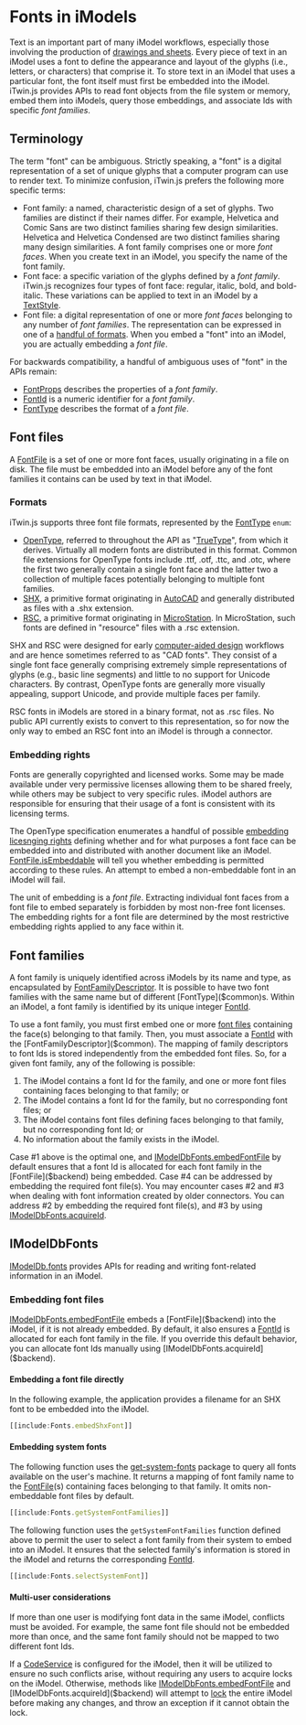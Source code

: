 # Fonts in iModels

Text is an important part of many iModel workflows, especially those involving the production of [drawings and sheets](../../bis/domains/drawings-sheets.md). Every piece of text in an iModel uses a font to define the appearance and layout of the glyphs (i.e., letters, or characters) that comprise it. To store text in an iModel that uses a particular font, the font itself must first be embedded into the iModel. iTwin.js provides APIs to read font objects from the file system or memory, embed them into iModels, query those embeddings, and associate Ids with specific *font families*.

## Terminology

The term "font" can be ambiguous. Strictly speaking, a "font" is a digital representation of a set of unique glyphs that a computer program can use to render text. To minimize confusion, iTwin.js prefers the following more specific terms:
- Font family: a named, characteristic design of a set of glyphs. Two families are distinct if their names differ. For example, Helvetica and Comic Sans are two distinct families sharing few design similarities. Helvetica and Helvetica Condensed are two distinct families sharing many design similarities. A font family comprises one or more *font faces*. When you create text in an iModel, you specify the name of the font family.
- Font face: a specific variation of the glyphs defined by a *font family*. iTwin.js recognizes four types of font face: regular, italic, bold, and bold-italic. These variations can be applied to text in an iModel by a [TextStyle]($common).
- Font file: a digital representation of one or more *font faces* belonging to any number of *font families*. The representation can be expressed in one of a [handful of formats](#Formats). When you embed a "font" into an iModel, you are actually embedding a *font file*.

For backwards compatibility, a handful of ambiguous uses of "font" in the APIs remain:
- [FontProps]($common) describes the properties of a *font family*.
- [FontId]($common) is a numeric identifier for a *font family*.
- [FontType]($common) describes the format of a *font file*.

## Font files

A [FontFile]($backend) is a set of one or more font faces, usually originating in a file on disk. The file must be embedded into an iModel before any of the font families it contains can be used by text in that iModel.

### Formats

iTwin.js supports three font file formats, represented by the [FontType]($common) `enum`:
- [OpenType](https://en.wikipedia.org/wiki/OpenType), referred to throughout the API as "[TrueType](https://en.wikipedia.org/wiki/TrueType)", from which it derives. Virtually all modern fonts are distributed in this format. Common file extensions for OpenType fonts include .ttf, .otf, .ttc, and .otc, where the first two generally contain a single font face and the latter two a collection of multiple faces potentially belonging to multiple font families.
- [SHX](https://help.autodesk.com/view/OARX/2024/ENU/?guid=GUID-DE941DB5-7044-433C-AA68-2A9AE98A5713), a primitive format originating in [AutoCAD](https://en.wikipedia.org/wiki/AutoCAD) and generally distributed as files with a .shx extension.
- [RSC](https://docs.bentley.com/LiveContent/web/MicroStation%20Help-v27/en/GUID-FC78484C-E42F-30BF-BF68-2B2C025AE040.html), a primitive format originating in [MicroStation](https://en.wikipedia.org/wiki/MicroStation). In MicroStation, such fonts are defined in "resource" files with a .rsc extension.

SHX and RSC were designed for early [computer-aided design](https://en.wikipedia.org/wiki/Computer-aided_design) workflows and are hence sometimes referred to as "CAD fonts". They consist of a single font face generally comprising extremely simple representations of glyphs (e.g., basic line segments) and little to no support for Unicode characters. By contrast, OpenType fonts are generally more visually appealing, support Unicode, and provide multiple faces per family.

RSC fonts in iModels are stored in a binary format, not as .rsc files. No public API currently exists to convert to this representation, so for now the only way to embed an RSC font into an iModel is through a connector.

### Embedding rights

Fonts are generally copyrighted and licensed works. Some may be made available under very permissive licenses allowing them to be shared freely, while others may be subject to very specific rules. iModel authors are responsible for ensuring that their usage of a font is consistent with its licensing terms.

The OpenType specification enumerates a handful of possible [embedding licesnging rights](https://learn.microsoft.com/en-us/typography/opentype/spec/os2#fstype) defining whether and for what purposes a font face can be embedded into and distributed with another document like an iModel. [FontFile.isEmbeddable]($backend) will tell you whether embedding is permitted according to these rules. An attempt to embed a non-embeddable font in an iModel will fail.

The unit of embedding is a *font file*. Extracting individual font faces from a font file to embed separately is forbidden by most non-free font licenses. The embedding rights for a font file are determined by the most restrictive embedding rights applied to any face within it.

## Font families

A font family is uniquely identified across iModels by its name and type, as encapsulated by [FontFamilyDescriptor]($common). It is possible to have two font families with the same name but of different [FontType]($common)s. Within an iModel, a font family is identified by its unique integer [FontId]($common).

To use a font family, you must first embed one or more [font files](#font-files) containing the face(s) belonging to that family. Then, you must associate a [FontId]($common) with the [FontFamilyDescriptor]($common). The mapping of family descriptors to font Ids is stored independently from the embedded font files. So, for a given font family, any of the following is possible:
1. The iModel contains a font Id for the family, and one or more font files containing faces belonging to that family; or
2. The iModel contains a font Id for the family, but no corresponding font files; or
3. The iModel contains font files defining faces belonging to that family, but no corresponding font Id; or
4. No information about the family exists in the iModel.

Case #1 above is the optimal one, and [IModelDbFonts.embedFontFile]($backend) by default ensures that a font Id is allocated for each font family in the [FontFile]($backend) being embedded. Case #4 can be addressed by embedding the required font file(s). You may encounter cases #2 and #3 when dealing with font information created by older connectors. You can address #2 by embedding the required font file(s), and #3 by using [IModelDbFonts.acquireId]($backend).

## IModelDbFonts

[IModelDb.fonts]($backend) provides APIs for reading and writing font-related information in an iModel.

### Embedding font files

[IModelDbFonts.embedFontFile]($backend) embeds a [FontFile]($backend) into the iModel, if it is not already embedded. By default, it also ensures a [FontId]($common) is allocated for each font family in the file. If you override this default behavior, you can allocate font Ids manually using [IModelDbFonts.acquireId]($backend).

#### Embedding a font file directly

In the following example, the application provides a filename for an SHX font to be embedded into the iModel.

```ts
[[include:Fonts.embedShxFont]]
```

#### Embedding system fonts

The following function uses the [get-system-fonts](https://www.npmjs.com/package/get-system-fonts) package to query all fonts available on the user's machine. It returns a mapping of font family name to the [FontFile]($backend)(s) containing faces belonging to that family. It omits non-embeddable font files by default.

```ts
[[include:Fonts.getSystemFontFamilies]]
```

The following function uses the `getSystemFontFamilies` function defined above to permit the user to select a font family from their system to embed into an iModel. It ensures that the selected family's information is stored in the iModel and returns the corresponding [FontId]($common).

```ts
[[include:Fonts.selectSystemFont]]
```

#### Multi-user considerations

If more than one user is modifying font data in the same iModel, conflicts must be avoided. For example, the same font file should not be embedded more than once, and the same font family should not be mapped to two different font Ids.

If a [CodeService](./CodeService.md) is configured for the iModel, then it will be utilized to ensure no such conflicts arise, without requiring any users to acquire locks on the iModel. Otherwise, methods like [IModelDbFonts.embedFontFile]($backend) and [IModelDbFonts.acquireId]($backend) will attempt to [lock](./ConcurrencyControl.md) the entire iModel before making any changes, and throw an exception if it cannot obtain the lock.
